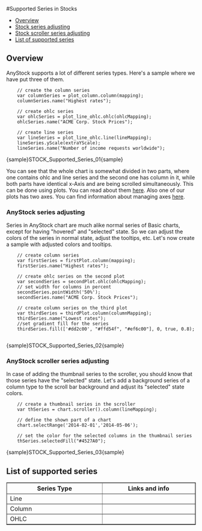 #Supported Series in Stocks

* [Overview](#overview)
 * [Stock series adjusting](#stock_series_adjusting)
 * [Stock scroller series adjusting](#stock_scroller_series_adjusting)
* [List of supported series](#list_of_supported_series)


## Overview

AnyStock supports a lot of different series types. Here's a sample where we have put three of them. 

```
    // create the column series
    var columnSeries = plot_column.column(mapping);
    columnSeries.name("Highest rates");

	// create ohlc series
    var ohlcSeries = plot_line_ohlc.ohlc(ohlcMapping);
    ohlcSeries.name("ACME Corp. Stock Prices");

	// create line series
    var lineSeries = plot_line_ohlc.line(lineMapping);
    lineSeries.yScale(extraYScale);
    lineSeries.name("Number of income requests worldwide");
```
{sample}STOCK\_Supported\_Series\_01{sample}

You can see that the whole chart is somewhat divided in two parts, where one contains ohlc and line series and the second one has column in it, while both parts have identical x-Axis and are being scrolled simultaneously. This can be done using plots. You can read about them [here](#Chart_Plots). Also one of our plots has two axes. You can find information about managing axes [here](../Axes_and_Grids/Axes).

### AnyStock series adjusting


Series in AnyStock chart are much alike normal series of Basic charts, except for having "hovered" and "selected" state. So we can adjust the colors of the series in normal state, adjust the tooltips, etc. Let's now create a sample with adjusted colors and tooltips.

```
    // create column series
    var firstSeries = firstPlot.column(mapping);
    firstSeries.name("Highest rates");

    // create ohlc series on the second plot
    var secondSeries = secondPlot.ohlc(ohlcMapping);
    // set width for columns in percent
    secondSeries.pointWidth('50%');
    secondSeries.name("ACME Corp. Stock Prices");

    // create column series on the third plot
    var thirdSeries = thirdPlot.column(columnMapping);
    thirdSeries.name("Lowest rates");
    //set gradient fill for the series
    thirdSeries.fill(['#dd2c00', "#ffd54f", "#ef6c00"], 0, true, 0.8);
	
```
{sample}STOCK\_Supported\_Series\_02{sample}


### AnyStock scroller series adjusting

In case of adding the thumbnail series to the scroller, you should know that those series have the "selected" state. Let's add a background series of a column type to the scroll bar background and adjust its "selected" state colors.

```
    // create a thumbnail series in the scroller
    var thSeries = chart.scroller().column(lineMapping);

    // define the shown part of a chart 
    chart.selectRange('2014-02-01','2014-05-06');
        
    // set the color for the selected columns in the thumbnail series
    thSeries.selectedFill("#4527A0");
```

{sample}STOCK\_Supported\_Series\_03{sample}


## List of supported series

<table width="750" border="1" class="dtTABLE">
<tbody><tr>
<th width="350"><b>Series Type</b></th>
<th width="350"><b>Links and info</b></th>
</tr>
<tr>
<td>Line</td>
<td></td>
</tr>
<tr>
<td>Column</td>
<td></td>
</tr>
<tr>
<td>OHLC</td>
<td></td>
</tr>
</tbody></table>


